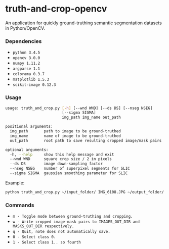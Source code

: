 # truth-and-crop-opencv

An application for quickly ground-truthing semantic segmentation datasets in Python/OpenCV.

### Dependencies

+ `python 3.4.5`
+ `opencv 3.0.0`
+ `numpy 1.11.2`
+ `argparse 1.1`
+ `colorama 0.3.7`
+ `matplotlib 1.5.3`
+ `scikit-image 0.12.3`

### Usage

```bash
usage: truth_and_crop.py [-h] [--wnd WND] [--ds DS] [--nseg NSEG]
                         [--sigma SIGMA]
                         img_path img_name out_path

positional arguments:
  img_path       path to image to be ground-truthed
  img_name       name of image to be ground-truthed
  out_path       root path to save resulting cropped image/mask pairs

optional arguments:
  -h, --help     show this help message and exit
  --wnd WND      square crop size / 2 in pixels
  --ds DS        image down-sampling factor
  --nseg NSEG    number of superpixel segments for SLIC
  --sigma SIGMA  gaussian smoothing parameter for SLIC
```

Example:

```bash
python truth_and_crop.py ~/input_folder/ IMG_6108.JPG ~/output_folder/ --wnd 150 --ds 4 --nseg 200
```

### Commands

+ `m - Toggle mode between ground-truthing and cropping.`
+ `w - Write cropped image-mask pairs to IMAGES_OUT_DIR and MASKS_OUT_DIR respectively.`
+ `q - Quit, note does not automatically save.`
+ `0 - Select class 0.`
+ `1 - Select class 1.. so fourth`
